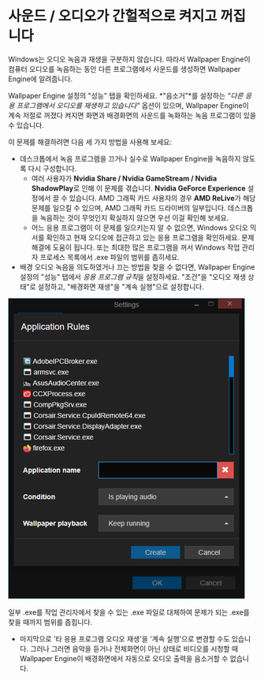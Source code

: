 # 사운드 / 오디오가 간헐적으로 켜지고 꺼집니다

Windows는 오디오 녹음과 재생을 구분하지 않습니다. 따라서 Wallpaper Engine이 컴퓨터 오디오를 녹음하는 동안 다른 프로그램에서 사운드를 생성하면 Wallpaper Engine에 알려줍니다.

Wallpaper Engine 설정의 "성능" 탭을 확인하세요. *"음소거"*를 설정하는 *"다른 응용 프로그램에서 오디오를 재생하고 있습니다"* 옵션이 있으며, Wallpaper Engine이 계속 저절로 꺼졌다 켜지면 화면과 배경화면의 사운드를 녹화하는 녹음 프로그램이 있을 수 있습니다.

이 문제를 해결하려면 다음 세 가지 방법을 사용해 보세요:

* 데스크톱에서 녹음 프로그램을 끄거나 실수로 Wallpaper Engine을 녹음하지 않도록 다시 구성합니다.
    * 여러 사용자가 **Nvidia Share / Nvidia GameStream / Nvidia ShadowPlay**로 인해 이 문제를 겪습니다. **Nvidia GeForce Experience** 설정에서 끌 수 있습니다. AMD 그래픽 카드 사용자의 경우 **AMD ReLive**가 해당 문제를 일으킬 수 있으며, AMD 그래픽 카드 드라이버의 일부입니다. 데스크톱을 녹음하는 것이 무엇인지 확실하지 않으면 우선 이걸 확인해 보세요.
    * 어느 응용 프로그램이 이 문제를 일으키는지 알 수 없으면, Windows 오디오 믹서를 확인하고 현재 오디오에 접근하고 있는 응용 프로그램을 확인하세요. 문제 해결에 도움이 됩니다. 또는 최대한 많은 프로그램을 꺼서 Windows 작업 관리자 프로세스 목록에서 .exe 파일의 범위를 좁히세요.
* 배경 오디오 녹음을 의도하였거나 끄는 방법을 찾을 수 없다면, Wallpaper Engine 설정의 "성능" 탭에서 *응용 프로그램 규칙*을 설정하세요. "조건"을 "오디오 재생 상태"로 설정하고, "배경화면 재생"을 "계속 실행"으로 설정합니다.

![응용 프로그램 규칙은 Wallpaper Engine 설정의 "성능"에 있습니다.](./applicationrule.png)

일부 .exe를 작업 관리자에서 찾을 수 있는 .exe 파일로 대체하여 문제가 되는 .exe를 찾을 때까지 범위를 좁힙니다.

* 마지막으로 '타 응용 프로그램 오디오 재생'을 '계속 실행'으로 변경할 수도 있습니다. 그러나 그러면 음악을 듣거나 전체화면이 아닌 상태로 비디오를 시청할 때 Wallpaper Engine이 배경화면에서 자동으로 오디오 출력을 음소거할 수 없습니다.
